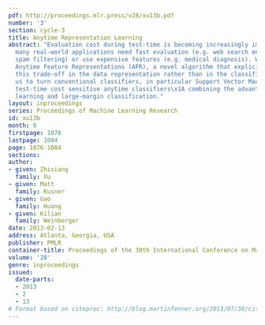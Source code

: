 ```yaml
---
pdf: http://proceedings.mlr.press/v28/xu13b.pdf
number: '3'
section: cycle-3
title: Anytime Representation Learning
abstract: "Evaluation cost during test-time is becoming increasingly important as
  many real-world applications need fast evaluation (e.g. web search engines, email
  spam filtering) or use expensive features (e.g. medical diagnosis). We introduce
  Anytime Feature Representations (AFR), a novel algorithm that explicitly addresses
  this trade-off in the data representation rather than in the classifier. This enables
  us to turn conventional classifiers, in particular Support Vector Machines, into
  test-time cost sensitive anytime classifiers\x1A combining the advantages of anytime
  learning and large-margin classification."
layout: inproceedings
series: Proceedings of Machine Learning Research
id: xu13b
month: 0
firstpage: 1076
lastpage: 1084
page: 1076-1084
sections: 
author:
- given: Zhixiang
  family: Xu
- given: Matt
  family: Kusner
- given: Gao
  family: Huang
- given: Kilian
  family: Weinberger
date: 2013-02-13
address: Atlanta, Georgia, USA
publisher: PMLR
container-title: Proceedings of the 30th International Conference on Machine Learning
volume: '28'
genre: inproceedings
issued:
  date-parts:
  - 2013
  - 2
  - 13
# Format based on citeproc: http://blog.martinfenner.org/2013/07/30/citeproc-yaml-for-bibliographies/
---
```

